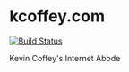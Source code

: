 # kcoffey.com

[![Build Status](https://travis-ci.org/kevdougful/mysite.svg?branch=develop)](https://travis-ci.org/kevdougful/mysite)

Kevin Coffey's Internet Abode